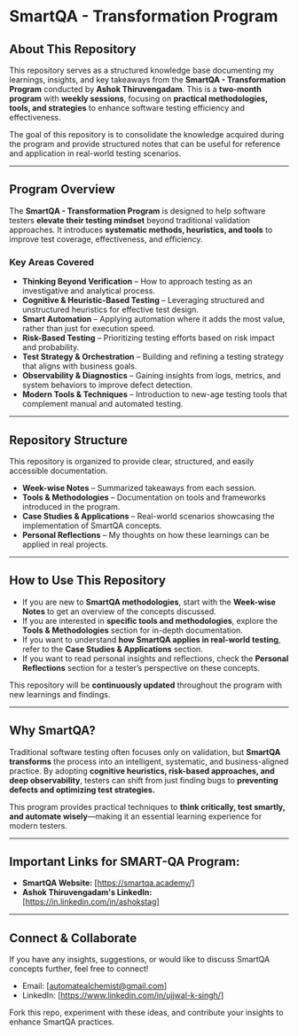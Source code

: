 # SmartQA - Transformation Program

## About This Repository  
This repository serves as a structured knowledge base documenting my learnings, insights, and key takeaways from the **SmartQA - Transformation Program** conducted by **Ashok Thiruvengadam**. This is a **two-month program** with **weekly sessions**, focusing on **practical methodologies, tools, and strategies** to enhance software testing efficiency and effectiveness.  

The goal of this repository is to consolidate the knowledge acquired during the program and provide structured notes that can be useful for reference and application in real-world testing scenarios.  

---

## Program Overview  
The **SmartQA - Transformation Program** is designed to help software testers **elevate their testing mindset** beyond traditional validation approaches. It introduces **systematic methods, heuristics, and tools** to improve test coverage, effectiveness, and efficiency.  

### **Key Areas Covered**  
- **Thinking Beyond Verification** – How to approach testing as an investigative and analytical process.  
- **Cognitive & Heuristic-Based Testing** – Leveraging structured and unstructured heuristics for effective test design.  
- **Smart Automation** – Applying automation where it adds the most value, rather than just for execution speed.  
- **Risk-Based Testing** – Prioritizing testing efforts based on risk impact and probability.  
- **Test Strategy & Orchestration** – Building and refining a testing strategy that aligns with business goals.  
- **Observability & Diagnostics** – Gaining insights from logs, metrics, and system behaviors to improve defect detection.  
- **Modern Tools & Techniques** – Introduction to new-age testing tools that complement manual and automated testing.  

---

## Repository Structure  

This repository is organized to provide clear, structured, and easily accessible documentation.  

* **Week-wise Notes** – Summarized takeaways from each session.  
* **Tools & Methodologies** – Documentation on tools and frameworks introduced in the program.  
* **Case Studies & Applications** – Real-world scenarios showcasing the implementation of SmartQA concepts.  
* **Personal Reflections** – My thoughts on how these learnings can be applied in real projects.  

---

## How to Use This Repository  

- If you are new to **SmartQA methodologies**, start with the **Week-wise Notes** to get an overview of the concepts discussed.  
- If you are interested in **specific tools and methodologies**, explore the **Tools & Methodologies** section for in-depth documentation.  
- If you want to understand **how SmartQA applies in real-world testing**, refer to the **Case Studies & Applications** section.  
- If you want to read personal insights and reflections, check the **Personal Reflections** section for a tester’s perspective on these concepts.  

This repository will be **continuously updated** throughout the program with new learnings and findings.  

---

## Why SmartQA?  
Traditional software testing often focuses only on validation, but **SmartQA transforms** the process into an intelligent, systematic, and business-aligned practice. By adopting **cognitive heuristics, risk-based approaches, and deep observability**, testers can shift from just finding bugs to **preventing defects and optimizing test strategies.**  

This program provides practical techniques to **think critically, test smartly, and automate wisely**—making it an essential learning experience for modern testers.  

---

## Important Links for SMART-QA Program:   
- **SmartQA Website:** [https://smartqa.academy/] 
- **Ashok Thiruvengadam's LinkedIn:** [https://in.linkedin.com/in/ashokstag]  

---

## Connect & Collaborate  
If you have any insights, suggestions, or would like to discuss SmartQA concepts further, feel free to connect!  
 - Email: [automatealchemist@gmail.com]  
 - LinkedIn: [https://www.linkedin.com/in/ujjwal-k-singh/]  

Fork this repo, experiment with these ideas, and contribute your insights to enhance SmartQA practices.

